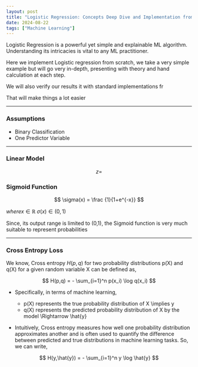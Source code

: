 ```yaml
---
layout: post
title: "Logistic Regression: Concepts Deep Dive and Implementation from Scratch"
date: 2024-08-22
tags: ["Machine Learning"]
---
```


Logistic Regression is a powerful yet simple and explainable ML algorithm. Understanding its intricacies is vital to any ML practitioner.

Here we implement Logistic regression from scratch, we take a very simple example but will go very in-depth, presenting with theory and hand calculation at each step. 

We will also verify our results it with standard implementations fr 

That will make things a lot easier

---
### Assumptions

- Binary Classification
- One Predictor Variable

---
### Linear Model

$$ z =  $$

### Sigmoid Function

$$ \sigma(x) = \frac {1}{1+e^{-x}} $$

$where x \in {\mathbb{R}} \; \sigma(x) \in (0,1)$

Since, its output range is limited to (0,1), the Sigmoid function is very much suitable to represent probabilities

---
### Cross Entropy Loss

We know, Cross entropy $H(p,q)$ for two probability distributions p(X) and q(X) for a given random variable X can be defined as,

$$ H(p,q) = - \sum_{i=1}^n p(x_i) \log q(x_i) $$

- Specifically, in terms of machine learning,
    - p(X) represents the true probability distribution of X \implies y
    - q(X) represents the predicted probability distribution of X by the model \Rightarrow \hat{y}

- Intuitively, Cross entropy measures how well one probability distribution approximates another and is often used to quantify the difference between predicted and true distributions in machine learning tasks. So, we can write,

$$ H(y,\hat{y}) = - \sum_{i=1}^n y \log \hat{y} $$

